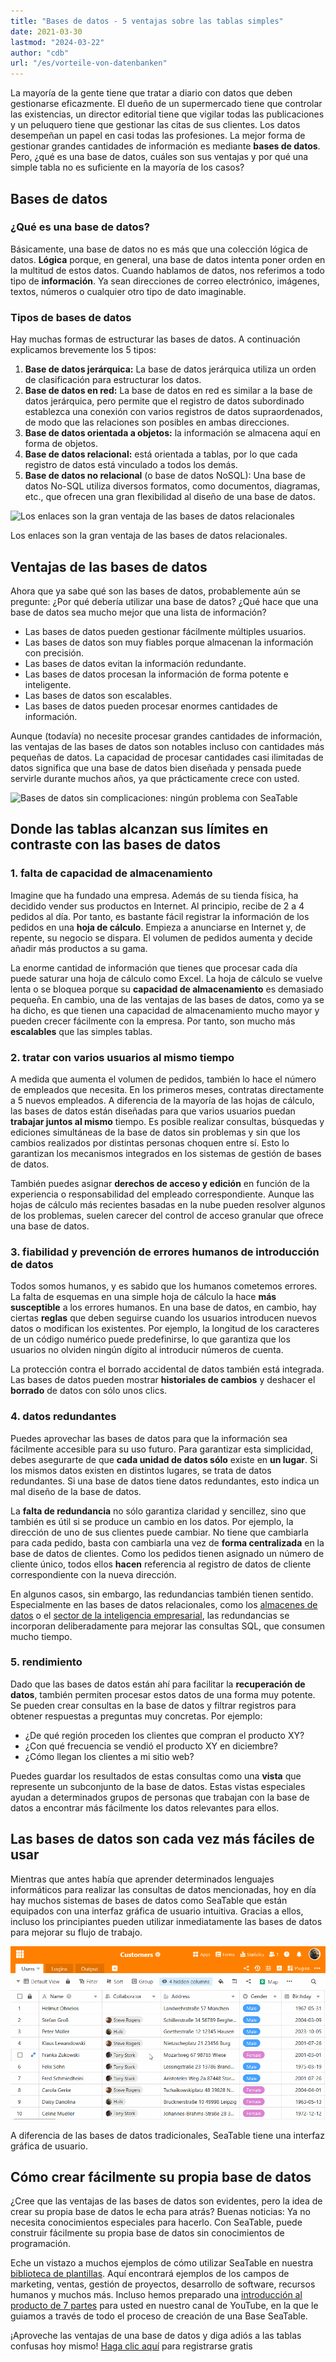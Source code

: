 ```yaml
---
title: "Bases de datos - 5 ventajas sobre las tablas simples"
date: 2021-03-30
lastmod: "2024-03-22"
author: "cdb"
url: "/es/vorteile-von-datenbanken"
---
```


La mayoría de la gente tiene que tratar a diario con datos que deben gestionarse eficazmente. El dueño de un supermercado tiene que controlar las existencias, un director editorial tiene que vigilar todas las publicaciones y un peluquero tiene que gestionar las citas de sus clientes. Los datos desempeñan un papel en casi todas las profesiones. La mejor forma de gestionar grandes cantidades de información es mediante **bases de datos**. Pero, ¿qué es una base de datos, cuáles son sus ventajas y por qué una simple tabla no es suficiente en la mayoría de los casos?

## Bases de datos

### ¿Qué es una base de datos?

Básicamente, una base de datos no es más que una colección lógica de datos. **Lógica** porque, en general, una base de datos intenta poner orden en la multitud de estos datos. Cuando hablamos de datos, nos referimos a todo tipo de **información**. Ya sean direcciones de correo electrónico, imágenes, textos, números o cualquier otro tipo de dato imaginable.

### Tipos de bases de datos

Hay muchas formas de estructurar las bases de datos. A continuación explicamos brevemente los 5 tipos:

1. **Base de datos jerárquica:** La base de datos jerárquica utiliza un orden de clasificación para estructurar los datos.
2. **Base de datos en red:** La base de datos en red es similar a la base de datos jerárquica, pero permite que el registro de datos subordinado establezca una conexión con varios registros de datos supraordenados, de modo que las relaciones son posibles en ambas direcciones.
3. **Base de datos orientada a objetos:** la información se almacena aquí en forma de objetos.
4. **Base de datos relacional:** está orientada a tablas, por lo que cada registro de datos está vinculado a todos los demás.
5. **Base de datos no relacional** (o base de datos NoSQL): Una base de datos No-SQL utiliza diversos formatos, como documentos, diagramas, etc., que ofrecen una gran flexibilidad al diseño de una base de datos.

![Los enlaces son la gran ventaja de las bases de datos relacionales](https://seatable.io/wp-content/uploads/2021/03/hunter-harritt-Ype9sdOPdYc-unsplash-scaled-1.jpg)

Los enlaces son la gran ventaja de las bases de datos relacionales.

## Ventajas de las bases de datos

Ahora que ya sabe qué son las bases de datos, probablemente aún se pregunte: ¿Por qué debería utilizar una base de datos? ¿Qué hace que una base de datos sea mucho mejor que una lista de información?

- Las bases de datos pueden gestionar fácilmente múltiples usuarios.
- Las bases de datos son muy fiables porque almacenan la información con precisión.
- Las bases de datos evitan la información redundante.
- Las bases de datos procesan la información de forma potente e inteligente.
- Las bases de datos son escalables.
- Las bases de datos pueden procesar enormes cantidades de información.

Aunque (todavía) no necesite procesar grandes cantidades de información, las ventajas de las bases de datos son notables incluso con cantidades más pequeñas de datos. La capacidad de procesar cantidades casi ilimitadas de datos significa que una base de datos bien diseñada y pensada puede servirle durante muchos años, ya que prácticamente crece con usted.

![Bases de datos sin complicaciones: ningún problema con SeaTable](https://seatable.io/wp-content/uploads/2021/10/pexels-christina-morillo-1181354-e1634551763220.jpg)

## Donde las tablas alcanzan sus límites en contraste con las bases de datos

### 1\. falta de capacidad de almacenamiento

Imagine que ha fundado una empresa. Además de su tienda física, ha decidido vender sus productos en Internet. Al principio, recibe de 2 a 4 pedidos al día. Por tanto, es bastante fácil registrar la información de los pedidos en una **hoja de cálculo**. Empieza a anunciarse en Internet y, de repente, su negocio se dispara. El volumen de pedidos aumenta y decide añadir más productos a su gama.

La enorme cantidad de información que tienes que procesar cada día puede saturar una hoja de cálculo como Excel. La hoja de cálculo se vuelve lenta o se bloquea porque su **capacidad de almacenamiento** es demasiado pequeña. En cambio, una de las ventajas de las bases de datos, como ya se ha dicho, es que tienen una capacidad de almacenamiento mucho mayor y pueden crecer fácilmente con la empresa. Por tanto, son mucho más **escalables** que las simples tablas.

### 2\. tratar con varios usuarios al mismo tiempo

A medida que aumenta el volumen de pedidos, también lo hace el número de empleados que necesita. En los primeros meses, contratas directamente a 5 nuevos empleados. A diferencia de la mayoría de las hojas de cálculo, las bases de datos están diseñadas para que varios usuarios puedan **trabajar juntos al mismo** tiempo. Es posible realizar consultas, búsquedas y ediciones simultáneas de la base de datos sin problemas y sin que los cambios realizados por distintas personas choquen entre sí. Esto lo garantizan los mecanismos integrados en los sistemas de gestión de bases de datos.

También puedes asignar **derechos de acceso y edición** en función de la experiencia o responsabilidad del empleado correspondiente. Aunque las hojas de cálculo más recientes basadas en la nube pueden resolver algunos de los problemas, suelen carecer del control de acceso granular que ofrece una base de datos.

### 3\. fiabilidad y prevención de errores humanos de introducción de datos

Todos somos humanos, y es sabido que los humanos cometemos errores. La falta de esquemas en una simple hoja de cálculo la hace **más susceptible** a los errores humanos. En una base de datos, en cambio, hay ciertas **reglas** que deben seguirse cuando los usuarios introducen nuevos datos o modifican los existentes. Por ejemplo, la longitud de los caracteres de un código numérico puede predefinirse, lo que garantiza que los usuarios no olviden ningún dígito al introducir números de cuenta.

La protección contra el borrado accidental de datos también está integrada. Las bases de datos pueden mostrar **historiales de cambios** y deshacer el **borrado** de datos con sólo unos clics.

### 4\. datos redundantes

Puedes aprovechar las bases de datos para que la información sea fácilmente accesible para su uso futuro. Para garantizar esta simplicidad, debes asegurarte de que **cada unidad de datos sólo** existe en **un lugar**. Si los mismos datos existen en distintos lugares, se trata de datos redundantes. Si una base de datos tiene datos redundantes, esto indica un mal diseño de la base de datos.

La **falta de redundancia** no sólo garantiza claridad y sencillez, sino que también es útil si se produce un cambio en los datos. Por ejemplo, la dirección de uno de sus clientes puede cambiar. No tiene que cambiarla para cada pedido, basta con cambiarla una vez de **forma centralizada** en la base de datos de clientes. Como los pedidos tienen asignado un número de cliente único, todos ellos **hacen** referencia al registro de datos de cliente correspondiente con la nueva dirección.

En algunos casos, sin embargo, las redundancias también tienen sentido. Especialmente en las bases de datos relacionales, como los [almacenes de datos](https://de.wikipedia.org/wiki/Data_Warehouse) o el [sector de la inteligencia empresarial](https://de.wikipedia.org/wiki/Business_Intelligence), las redundancias se incorporan deliberadamente para mejorar las consultas SQL, que consumen mucho tiempo.

### 5\. rendimiento

Dado que las bases de datos están ahí para facilitar la **recuperación de datos**, también permiten procesar estos datos de una forma muy potente. Se pueden crear consultas en la base de datos y filtrar registros para obtener respuestas a preguntas muy concretas. Por ejemplo:

- ¿De qué región proceden los clientes que compran el producto XY?
- ¿Con qué frecuencia se vendió el producto XY en diciembre?
- ¿Cómo llegan los clientes a mi sitio web?

Puedes guardar los resultados de estas consultas como una **vista** que represente un subconjunto de la base de datos. Estas vistas especiales ayudan a determinados grupos de personas que trabajan con la base de datos a encontrar más fácilmente los datos relevantes para ellos.

## Las bases de datos son cada vez más fáciles de usar

Mientras que antes había que aprender determinados lenguajes informáticos para realizar las consultas de datos mencionadas, hoy en día hay muchos sistemas de bases de datos como SeaTable que están equipados con una interfaz gráfica de usuario intuitiva. Gracias a ellos, incluso los principiantes pueden utilizar inmediatamente las bases de datos para mejorar su flujo de trabajo.

![Ventajas de bases de datos como SeaTable](images/Teammitglieder-ohne-Zugriff-auf-eine-Base-in-die-Mitarbeiter-Spalte-eintragen.gif)

A diferencia de las bases de datos tradicionales, SeaTable tiene una interfaz gráfica de usuario.

## Cómo crear fácilmente su propia base de datos

¿Cree que las ventajas de las bases de datos son evidentes, pero la idea de crear su propia base de datos le echa para atrás? Buenas noticias: Ya no necesita conocimientos especiales para hacerlo. Con SeaTable, puede construir fácilmente su propia base de datos sin conocimientos de programación.

Eche un vistazo a muchos ejemplos de cómo utilizar SeaTable en nuestra [biblioteca de plantillas](https://seatable.io/es/vorlagen/). Aquí encontrará ejemplos de los campos de marketing, ventas, gestión de proyectos, desarrollo de software, recursos humanos y muchos más. Incluso hemos preparado una [introducción al producto de 7 partes](https://www.youtube.com/watch?v=srUQ2fD1FM0&t=32s) para usted en nuestro canal de YouTube, en la que le guiamos a través de todo el proceso de creación de una Base SeaTable.

¡Aproveche las ventajas de una base de datos y diga adiós a las tablas confusas hoy mismo! [Haga clic aquí](https://seatable.io/es/registrierung/) para registrarse gratis
